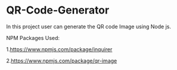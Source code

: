 # QR-Code-Generator
In this project user can generate the QR code Image using Node js.

NPM Packages Used:

1.https://www.npmjs.com/package/inquirer


2.https://www.npmjs.com/package/qr-image

